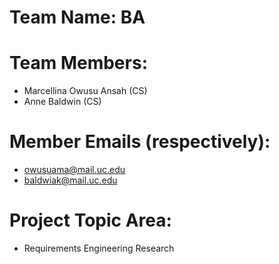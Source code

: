 # Team Name: BA
# Team Members: 
- Marcellina Owusu Ansah (CS)
- Anne Baldwin (CS)
# Member Emails (respectively): 
- owusuama@mail.uc.edu
- baldwiak@mail.uc.edu
# Project Topic Area: 
- Requirements Engineering Research


